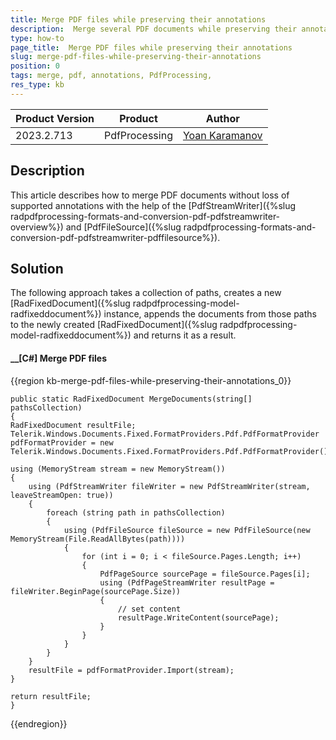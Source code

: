```yaml
---
title: Merge PDF files while preserving their annotations
description:  Merge several PDF documents while preserving their annotations in the result document using PdfStreamWriter and PdfFileSource.
type: how-to 
page_title:  Merge PDF files while preserving their annotations
slug: merge-pdf-files-while-preserving-their-annotations
position: 0
tags: merge, pdf, annotations, PdfProcessing,  
res_type: kb
---
```


|Product Version|Product|Author|
|----|----|----|
|2023.2.713|PdfProcessing|[Yoan Karamanov](https://www.telerik.com/blogs/author/yoan-karamanov)|

## Description
 
This article describes how to merge PDF documents without loss of supported annotations with the help of the [PdfStreamWriter]({%slug radpdfprocessing-formats-and-conversion-pdf-pdfstreamwriter-overview%}) and [PdfFileSource]({%slug radpdfprocessing-formats-and-conversion-pdf-pdfstreamwriter-pdffilesource%}). 

## Solution

The following approach takes a collection of paths, creates a new [RadFixedDocument]({%slug radpdfprocessing-model-radfixeddocument%}) instance, appends the documents from those paths to the newly created [RadFixedDocument]({%slug radpdfprocessing-model-radfixeddocument%}) and returns it as a result.

#### __[C#] Merge PDF files

{{region kb-merge-pdf-files-while-preserving-their-annotations_0}}

    public static RadFixedDocument MergeDocuments(string[] pathsCollection)
	{
	RadFixedDocument resultFile;
	Telerik.Windows.Documents.Fixed.FormatProviders.Pdf.PdfFormatProvider pdfFormatProvider = new Telerik.Windows.Documents.Fixed.FormatProviders.Pdf.PdfFormatProvider();
 
	using (MemoryStream stream = new MemoryStream())
	{
		using (PdfStreamWriter fileWriter = new PdfStreamWriter(stream, leaveStreamOpen: true))
		{
			foreach (string path in pathsCollection)
			{
				using (PdfFileSource fileSource = new PdfFileSource(new MemoryStream(File.ReadAllBytes(path))))
				{
					for (int i = 0; i < fileSource.Pages.Length; i++)
					{
						PdfPageSource sourcePage = fileSource.Pages[i];
						using (PdfPageStreamWriter resultPage = fileWriter.BeginPage(sourcePage.Size))
						{
							// set content                     
							resultPage.WriteContent(sourcePage);
						}
					}
				}
			}
		}
  		resultFile = pdfFormatProvider.Import(stream);
	}

	return resultFile;
	}

{{endregion}}
